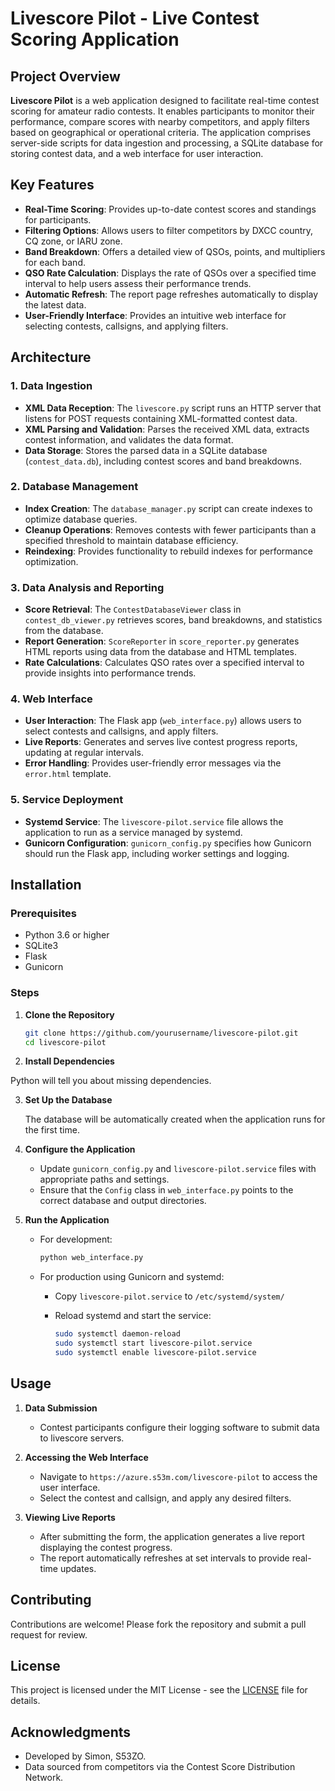 # Livescore Pilot - Live Contest Scoring Application

## Project Overview

**Livescore Pilot** is a web application designed to facilitate real-time contest scoring for amateur radio contests. It enables participants to monitor their performance, compare scores with nearby competitors, and apply filters based on geographical or operational criteria. The application comprises server-side scripts for data ingestion and processing, a SQLite database for storing contest data, and a web interface for user interaction.

## Key Features

- **Real-Time Scoring**: Provides up-to-date contest scores and standings for participants.
- **Filtering Options**: Allows users to filter competitors by DXCC country, CQ zone, or IARU zone.
- **Band Breakdown**: Offers a detailed view of QSOs, points, and multipliers for each band.
- **QSO Rate Calculation**: Displays the rate of QSOs over a specified time interval to help users assess their performance trends.
- **Automatic Refresh**: The report page refreshes automatically to display the latest data.
- **User-Friendly Interface**: Provides an intuitive web interface for selecting contests, callsigns, and applying filters.

## Architecture

### 1. Data Ingestion

- **XML Data Reception**: The `livescore.py` script runs an HTTP server that listens for POST requests containing XML-formatted contest data.
- **XML Parsing and Validation**: Parses the received XML data, extracts contest information, and validates the data format.
- **Data Storage**: Stores the parsed data in a SQLite database (`contest_data.db`), including contest scores and band breakdowns.

### 2. Database Management

- **Index Creation**: The `database_manager.py` script can create indexes to optimize database queries.
- **Cleanup Operations**: Removes contests with fewer participants than a specified threshold to maintain database efficiency.
- **Reindexing**: Provides functionality to rebuild indexes for performance optimization.

### 3. Data Analysis and Reporting

- **Score Retrieval**: The `ContestDatabaseViewer` class in `contest_db_viewer.py` retrieves scores, band breakdowns, and statistics from the database.
- **Report Generation**: `ScoreReporter` in `score_reporter.py` generates HTML reports using data from the database and HTML templates.
- **Rate Calculations**: Calculates QSO rates over a specified interval to provide insights into performance trends.

### 4. Web Interface

- **User Interaction**: The Flask app (`web_interface.py`) allows users to select contests and callsigns, and apply filters.
- **Live Reports**: Generates and serves live contest progress reports, updating at regular intervals.
- **Error Handling**: Provides user-friendly error messages via the `error.html` template.

### 5. Service Deployment

- **Systemd Service**: The `livescore-pilot.service` file allows the application to run as a service managed by systemd.
- **Gunicorn Configuration**: `gunicorn_config.py` specifies how Gunicorn should run the Flask app, including worker settings and logging.

## Installation

### Prerequisites

- Python 3.6 or higher
- SQLite3
- Flask
- Gunicorn

### Steps

1. **Clone the Repository**

   ```bash
   git clone https://github.com/yourusername/livescore-pilot.git
   cd livescore-pilot
   ```

2. **Install Dependencies**

  Python will tell you about missing dependencies.

3. **Set Up the Database**

   The database will be automatically created when the application runs for the first time.

4. **Configure the Application**

   - Update `gunicorn_config.py` and `livescore-pilot.service` files with appropriate paths and settings.
   - Ensure that the `Config` class in `web_interface.py` points to the correct database and output directories.

5. **Run the Application**

   - For development:

     ```bash
     python web_interface.py
     ```

   - For production using Gunicorn and systemd:

     - Copy `livescore-pilot.service` to `/etc/systemd/system/`
     - Reload systemd and start the service:

       ```bash
       sudo systemctl daemon-reload
       sudo systemctl start livescore-pilot.service
       sudo systemctl enable livescore-pilot.service
       ```

## Usage

1. **Data Submission**

   - Contest participants configure their logging software to submit data to livescore servers.

2. **Accessing the Web Interface**

   - Navigate to `https://azure.s53m.com/livescore-pilot` to access the user interface.
   - Select the contest and callsign, and apply any desired filters.

3. **Viewing Live Reports**

   - After submitting the form, the application generates a live report displaying the contest progress.
   - The report automatically refreshes at set intervals to provide real-time updates.

## Contributing

Contributions are welcome! Please fork the repository and submit a pull request for review.

## License

This project is licensed under the MIT License - see the [LICENSE](LICENSE) file for details.

## Acknowledgments

- Developed by Simon, S53ZO.
- Data sourced from competitors via the Contest Score Distribution Network.
